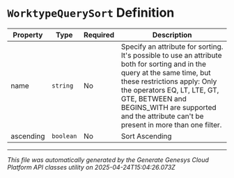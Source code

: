# `WorktypeQuerySort` Definition

| Property | Type | Required | Description |
|----------|------|----------|-------------|
| name | `string` | No | Specify an attribute for sorting. It's possible to use an attribute both for sorting and in the query at the same time, but these restrictions apply: Only the operators EQ, LT, LTE, GT, GTE, BETWEEN and BEGINS_WITH are supported and the attribute can't be present in more than one filter. |
| ascending | `boolean` | No | Sort Ascending |

---

*This file was automatically generated by the Generate Genesys Cloud Platform API classes utility on 2025-04-24T15:04:26.073Z*